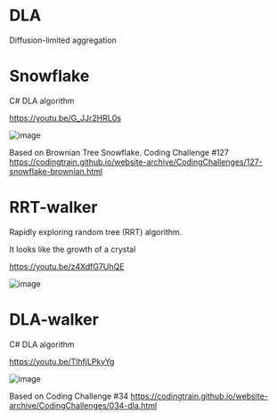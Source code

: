 # DLA
 Diffusion-limited aggregation

# Snowflake

C# DLA algorithm

https://youtu.be/G_JJr2HRL0s

![image](https://github.com/tltrus/DLA/assets/77125487/5cf4c71a-2ba1-42f1-949c-1da6a4862d82)

Based on Brownian Tree Snowflake. Coding Challenge #127 
https://codingtrain.github.io/website-archive/CodingChallenges/127-snowflake-brownian.html


# RRT-walker

Rapidly exploring random tree (RRT) algorithm.

It looks like the growth of a crystal

https://youtu.be/z4XdfG7UhQE

![image](https://github.com/tltrus/DLA/assets/77125487/e18df8bd-d350-4726-92f4-f9e398039038)



# DLA-walker

C# DLA algorithm

https://youtu.be/TlhfjLPkyYg

![image](https://github.com/tltrus/DLA/assets/77125487/4e58d503-42d8-49ea-9e86-c2283fabd639)

Based on Coding Challenge #34 https://codingtrain.github.io/website-archive/CodingChallenges/034-dla.html
